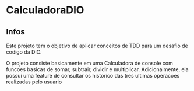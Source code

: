 # CalculadoraDIO

## Infos
Este projeto tem o objetivo de aplicar conceitos de TDD para um desafio de codigo da DIO.

O projeto consiste basicamente em uma Calculadora de console com funcoes basicas de somar, subtrair, dividir e multiplicar.
Adicionalmente, ela possui uma feature de consultar os historico das tres ultimas operacoes realizadas pelo usuario